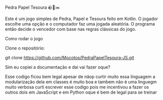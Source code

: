Pedra Papel Tesoura 🪨📄✂️

Este é um jogo simples de Pedra, Papel e Tesoura feito em Kotlin. O jogador escolhe uma opção e o computador faz uma jogada aleatória. O programa então decide o vencedor com base nas regras clássicas do jogo.

Como rodar o jogo

Clone o repositório:

   git clone https://github.com/Mocotos/PedraPapelTesoura-JS.git


   Sim eu copiei a documentação e dai vai fazer oque? 

Esse codigo ficou bem legal apesar de nãop curtir muito essa linguagem a modularização dela em classes é muito boa e tambem não é uma linguegm 
muito verbosa curti escrever esse codigo pois me incentivou a fazer os outros dois em JavaScript e em Python oque é bem de legal para se treinar
